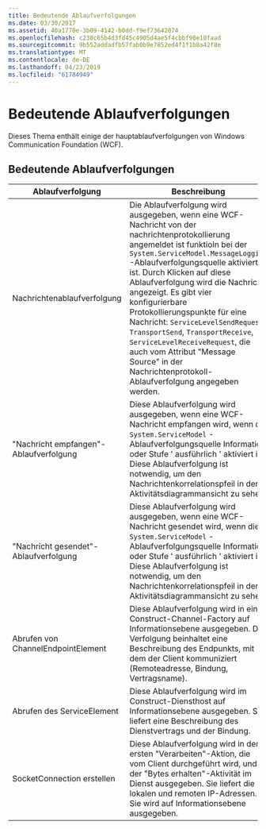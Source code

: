 ```yaml
---
title: Bedeutende Ablaufverfolgungen
ms.date: 03/30/2017
ms.assetid: 40a1770e-3b09-4142-b0dd-f9ef73642074
ms.openlocfilehash: c230c65b4d3fd45c4905d4ae5f4cbbf90e10faad
ms.sourcegitcommit: 9b552addadfb57fab0b9e7852ed4f1f1b8a42f8e
ms.translationtype: MT
ms.contentlocale: de-DE
ms.lasthandoff: 04/23/2019
ms.locfileid: "61784949"
---
```

# <a name="significant-traces"></a>Bedeutende Ablaufverfolgungen
Dieses Thema enthält einige der hauptablaufverfolgungen von Windows Communication Foundation (WCF).  
  
## <a name="significant-traces"></a>Bedeutende Ablaufverfolgungen  
  
|Ablaufverfolgung|Beschreibung|  
|-----------|-----------------|  
|Nachrichtenablaufverfolgung|Die Ablaufverfolgung wird ausgegeben, wenn eine WCF-Nachricht von der nachrichtenprotokollierung angemeldet ist funktioln bei der `System.ServiceModel.MessageLogging` -Ablaufverfolgungsquelle aktiviert ist. Durch  Klicken auf diese Ablaufverfolgung wird die Nachricht angezeigt. Es gibt vier konfigurierbare Protokollierungspunkte für eine Nachricht: `ServiceLevelSendRequest`, `TransportSend`, `TransportReceive`, `ServiceLevelReceiveRequest`, die auch vom Attribut "Message Source" in der Nachrichtenprotokoll-Ablaufverfolgung angegeben werden.|  
|"Nachricht empfangen"-Ablaufverfolgung|Diese Ablaufverfolgung wird ausgegeben, wenn eine WCF-Nachricht empfangen wird, wenn die `System.ServiceModel` -Ablaufverfolgungsquelle Information oder Stufe ' ausführlich ' aktiviert ist. Diese Ablaufverfolgung ist notwendig, um den Nachrichtenkorrelationspfeil in der Aktivitätsdiagrammansicht zu sehen.|  
|"Nachricht gesendet"-Ablaufverfolgung|Diese Ablaufverfolgung wird ausgegeben, wenn eine WCF-Nachricht gesendet wird, wenn die `System.ServiceModel` -Ablaufverfolgungsquelle Information oder Stufe ' ausführlich ' aktiviert ist. Diese Ablaufverfolgung ist notwendig, um den Nachrichtenkorrelationspfeil in der Aktivitätsdiagrammansicht zu sehen.|  
|Abrufen von ChannelEndpointElement|Diese Ablaufverfolgung wird in einer Construct-Channel-Factory auf Informationsebene ausgegeben. Die Verfolgung beinhaltet eine Beschreibung des Endpunkts, mit dem der Client kommuniziert (Remoteadresse, Bindung, Vertragsname).|  
|Abrufen des ServiceElement|Diese Ablaufverfolgung wird im Construct-Diensthost auf Informationsebene ausgegeben. Sie liefert eine Beschreibung des Dienstvertrags und der Bindung.|  
|SocketConnection erstellen|Diese Ablaufverfolgung wird in der ersten "Verarbeiten"-Aktion, die vom Client durchgeführt wird, und in der "Bytes erhalten"-Aktivität im Dienst ausgegeben. Sie liefert die lokalen und remoten IP-Adressen. Sie wird auf Informationsebene ausgegeben.|

